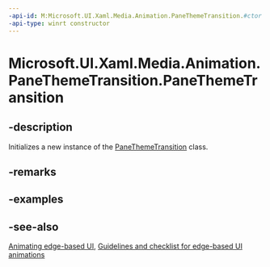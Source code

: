 ```yaml
---
-api-id: M:Microsoft.UI.Xaml.Media.Animation.PaneThemeTransition.#ctor
-api-type: winrt constructor
---
```


<!-- Method syntax
public PaneThemeTransition()
-->

# Microsoft.UI.Xaml.Media.Animation.PaneThemeTransition.PaneThemeTransition

## -description
Initializes a new instance of the [PaneThemeTransition](panethemetransition.md) class.

## -remarks

## -examples

## -see-also
[Animating edge-based UI](/previous-versions/windows/apps/jj649428(v=win.10)), [Guidelines and checklist for edge-based UI animations](/windows/uwp/style/motion-edgebased)
